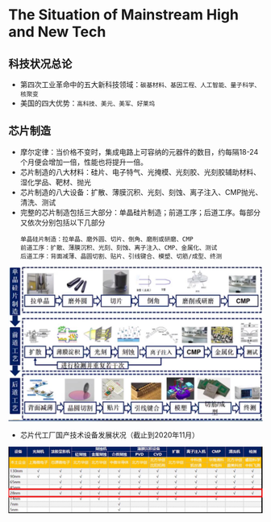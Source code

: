 # The Situation of Mainstream High and New Tech

## 科技状况总论

* 第四次工业革命中的五大新科技领域：`碳基材料、基因工程、人工智能、量子科学、核聚变`
* 美国的四大优势：`高科技、美元、美军、好莱坞`


## 芯片制造

* 摩尔定律：当价格不变时，集成电路上可容纳的元器件的数目，约每隔18-24个月便会增加一倍，性能也将提升一倍。
* 芯片制造的八大材料：硅片、电子特气、光掩模、光刻胶、光刻胶辅助材料、湿化学品、靶材、抛光
* 芯片制造的八大设备：扩散、薄膜沉积、光刻、刻蚀、离子注入、CMP抛光、清洗、测试
* 完整的芯片制造包括三大部分：单晶硅片制造；前道工序；后道工序。每部分又依次分别包括以下几部分
  ```
  单晶硅片制造：拉单晶、磨外圆、切片、倒角、磨削或研磨、CMP
  前道工序：扩散、薄膜沉积、光刻、刻蚀、离子注入、CMP、金属化、测试
  后道工序：背面减薄、晶圆切割、贴片、引线键合、模塑、切筋/成型、终测
  ```
![img1](./materials/process_of_nano_chip_manufacturing.jpg)
* 芯片代工厂国产技术设备发展状况（截止到2020年11月）

![img2](./materials/chip_foundry_technology_China_202011.jpg)
